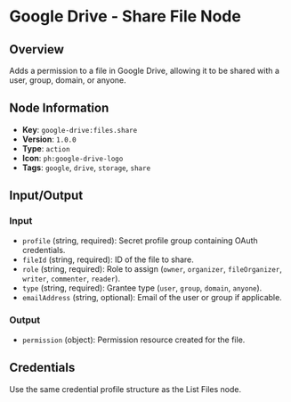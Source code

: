 # Google Drive - Share File Node

## Overview
Adds a permission to a file in Google Drive, allowing it to be shared with a user, group, domain, or anyone.

## Node Information
- **Key**: `google-drive:files.share`
- **Version**: `1.0.0`
- **Type**: `action`
- **Icon**: `ph:google-drive-logo`
- **Tags**: `google`, `drive`, `storage`, `share`

## Input/Output
### Input
- `profile` (string, required): Secret profile group containing OAuth credentials.
- `fileId` (string, required): ID of the file to share.
- `role` (string, required): Role to assign (`owner`, `organizer`, `fileOrganizer`, `writer`, `commenter`, `reader`).
- `type` (string, required): Grantee type (`user`, `group`, `domain`, `anyone`).
- `emailAddress` (string, optional): Email of the user or group if applicable.

### Output
- `permission` (object): Permission resource created for the file.

## Credentials
Use the same credential profile structure as the List Files node.
